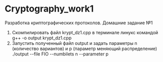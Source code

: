 # Cryptography_work1
Разработка криптографических протоколов. Домашние задание №1
1) Скомпилировать файл krypt_dz1.cpp в терминале линукс командой g++ -o output krypt_dz1.cpp
2) Запустить полученный файл output и задать параметры n (количество вариантов) и p (параметр меняющий распределение) ./output --file FIO --numbilets n --parameter p
